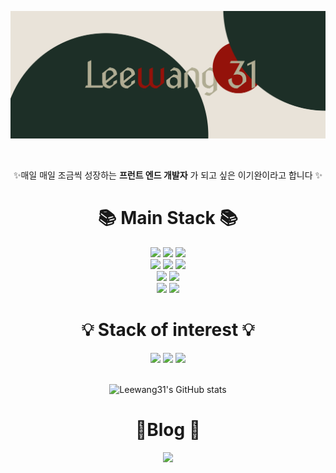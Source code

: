 ![image](https://raw.githubusercontent.com/Leewang31/Leewang31/ed699f9d529d0366c913f9adfbece99ad97c4cb6/Study%20Tree.svg)

<br/>

<div align=center> 
  
  ✨매일 매일 조금씩 성장하는 **프런트 엔드 개발자** 가 되고 싶은 이기완이라고 합니다 ✨

</div>

<div align=center><h1>📚 Main Stack 📚</h1></div>

<div align=center> 
 
  <img src="https://img.shields.io/badge/html5-E34F26?style=for-the-badge&logo=html5&logoColor=white"> 
  <img src="https://img.shields.io/badge/css-1572B6?style=for-the-badge&logo=css3&logoColor=white"> 
  <img src="https://img.shields.io/badge/javascript-F7DF1E?style=for-the-badge&logo=javascript&logoColor=black"> 
  <br>
  
  <img src="https://img.shields.io/badge/react-61DAFB?style=for-the-badge&logo=react&logoColor=black"> 
  <img src="https://img.shields.io/badge/axios-5A29E4?style=for-the-badge&logo=axios&logoColor=white"> 
  <img src="https://img.shields.io/badge/reacthookform-EC5990?style=for-the-badge&logo=reacthookform&logoColor=white"> 
  <br>
  

  <img src="https://img.shields.io/badge/styledcomponents-DB7093?style=for-the-badge&logo=styledcomponents&logoColor=white">
    <img src="https://img.shields.io/badge/figma-F24E1E?style=for-the-badge&logo=figma&logoColor=white">
  <br>
  
  <img src="https://img.shields.io/badge/github-181717?style=for-the-badge&logo=github&logoColor=white">
  <img src="https://img.shields.io/badge/git-F05032?style=for-the-badge&logo=git&logoColor=white">
  <br>
</div>

<div align=center><h1>💡 Stack of interest 💡</h1></div>

<div align=center> 
  
  <img src="https://img.shields.io/badge/typeScript-3178C6?style=for-the-badge&logo=typeScript&logoColor=white"> 
  <img src="https://img.shields.io/badge/firebase-FFCA28?style=for-the-badge&logo=firebase&logoColor=white"> 
  <img src="https://img.shields.io/badge/socket.io-010101?style=for-the-badge&logo=socket.io&logoColor=white"> 
  
  <br>
</div>

<br/>

<div align=center>
  
![Leewang31's GitHub stats](https://github-readme-stats.vercel.app/api?username=leewang31&show_icons=true)
  
  </div>
<div align=center><h1>
  💌Blog 💌</h1></div>

<div align=center> 
  
  <a href="https://gregarious-yarrow-f20.notion.site/diTTo-bLog-1cac7be01543471f8f65e387858e8ea5"><img src="https://img.shields.io/badge/notion-000000?style=for-the-badge&logo=notion&logoColor=white"> </a>
  
  <br>
</div>

<br/>
